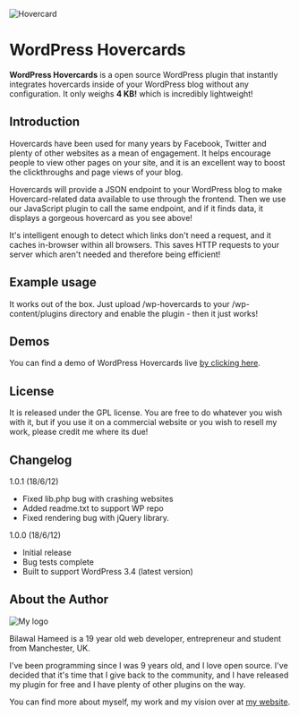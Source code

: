 ![Hovercard](http://i.imgur.com/glH7w.png "Hovercard")

WordPress Hovercards
====================

**WordPress Hovercards** is a open source WordPress plugin that instantly integrates hovercards inside of your WordPress blog without any configuration. It only weighs **4 KB!** which is incredibly lightweight!

Introduction
---------------------
Hovercards have been used for many years by Facebook, Twitter and plenty of other websites as a mean of engagement. It helps encourage people to view other pages on your site, and it is an excellent way to boost the clickthroughs and page views of your blog.

Hovercards will provide a JSON endpoint to your WordPress blog to make Hovercard-related data available to use through the frontend. Then we use our JavaScript plugin to call the same endpoint, and if it finds data, it displays a gorgeous hovercard as you see above!

It's intelligent enough to detect which links don't need a request, and it caches in-browser within all browsers. This saves HTTP requests to your server which aren't needed and therefore being efficient!

Example usage
---------------------
It works out of the box. Just upload /wp-hovercards to your /wp-content/plugins directory and enable the plugin - then it just works!

Demos
---------------------
You can find a demo of WordPress Hovercards live [by clicking here](http://www.bilawal.co.uk/code/hovercards/html/demo.html).

License
---------------------
It is released under the GPL license. You are free to do whatever you wish with it, but if you use it on a commercial website or you wish to resell my work, please credit me where its due!

Changelog
---------------------
1.0.1 (18/6/12)
* Fixed lib.php bug with crashing websites
* Added readme.txt to support WP repo
* Fixed rendering bug with jQuery library.

1.0.0 (18/6/12)
* Initial release
* Bug tests complete
* Built to support WordPress 3.4 (latest version)

About the Author
---------------------
![My logo](http://i.imgur.com/JHqEI.png "My logo")

Bilawal Hameed is a 19 year old web developer, entrepreneur and student from Manchester, UK.

I've been programming since I was 9 years old, and I love open source. I've decided that it's time that I give back to the community, and I have released my plugin for free and I have plenty of other plugins on the way.

You can find more about myself, my work and my vision over at [my website](http://www.bilawal.co.uk/).